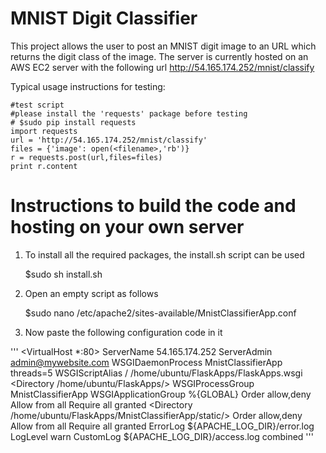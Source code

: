 # MNIST Digit Classifier

This project allows the user to post an MNIST digit image to an URL which returns the digit class of the image. The server is currently hosted on an AWS EC2 server with the following url 
http://54.165.174.252/mnist/classify

Typical usage instructions for testing:

    #test script
    #please install the 'requests' package before testing
    # $sudo pip install requests 
    import requests
    url = 'http://54.165.174.252/mnist/classify'
    files = {'image': open(<filename>,'rb')}
    r = requests.post(url,files=files)
    print r.content
 
# Instructions to build the code and hosting on your own server

1. To install all the required packages, the install.sh script can be used 
   
   $sudo sh install.sh

2. Open an empty script as follows

   $sudo nano /etc/apache2/sites-available/MnistClassifierApp.conf

3. Now paste the following configuration code in it

'''
<VirtualHost *:80>
    ServerName 54.165.174.252
    ServerAdmin admin@mywebsite.com
    WSGIDaemonProcess MnistClassifierApp threads=5
    WSGIScriptAlias / /home/ubuntu/FlaskApps/FlaskApps.wsgi
    <Directory /home/ubuntu/FlaskApps/>
        WSGIProcessGroup MnistClassifierApp
        WSGIApplicationGroup %{GLOBAL}
        Order allow,deny
        Allow from all
        Require all granted
    </Directory>
    <Directory /home/ubuntu/FlaskApps/MnistClassifierApp/static/>
        Order allow,deny
        Allow from all
        Require all granted
    </Directory>
    ErrorLog ${APACHE_LOG_DIR}/error.log
    LogLevel warn
    CustomLog ${APACHE_LOG_DIR}/access.log combined
</VirtualHost>
'''
    
    
    
